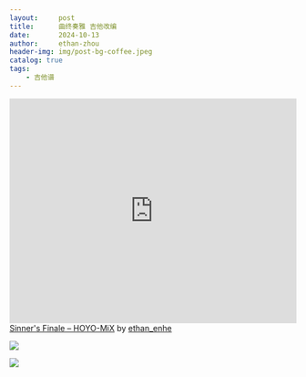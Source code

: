 ```yaml
---
layout:     post
title:      曲终奏雅 吉他改编 
date:       2024-10-13
author:     ethan-zhou
header-img: img/post-bg-coffee.jpeg
catalog: true
tags:
    - 吉他谱
---
```


<iframe width="100%" height="394" src="https://musescore.com/user/77710786/scores/19999639/embed" frameborder="0" allowfullscreen allow="autoplay; fullscreen"></iframe><span><a href="https://musescore.com/user/77710786/scores/19999639/s/7YMiFF" target="_blank">Sinner's Finale – HOYO-MiX</a> by <a href="https://musescore.com/user/77710786">ethan_enhe</a></span>

![](https://pic.imgdb.cn/item/670b8f0ad29ded1a8ce7b6f6.png)

![](https://pic.imgdb.cn/item/670b8f09d29ded1a8ce7b68c.png)
